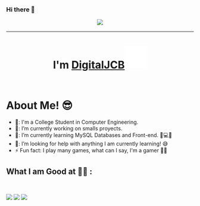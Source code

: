 ### Hi there 👋
<p align="center">
  <img src="https://miro.medium.com/max/2048/1*OohqW5DGh9CQS4hLY5FXzA.png" height="230"/>
</p>
<hr>
<h1 align="center">I'm <a href="https://github.com/Aryagm">DigitalJCB<a><img src="https://github.com/Kathryn-Jie/Kathryn-Jie/blob/main/wave.gif" width="60px"/></h1>
<Br>
<h1>About Me! 😎</h1>

- 🏫: I'm a College Student in Computer Engineering.
- 🔭: I’m currently working on smalls proyects.
- 🌱: I’m currently learning MySQL Databases and Front-end. 🧠💻🤖
- 🤔: I’m looking for help with anything I am currently learning! 😅
- ⚡  Fun fact: I play many games, what can I say, I'm a gamer 👾🤖
  


## What I am Good at 🧑‍💻 :

<br>

<img src="https://img.icons8.com/color/48/000000/html-5--v1.png"/> <img src="https://img.icons8.com/color/48/000000/css3.png"/> <img src="https://img.icons8.com/color/48/000000/mysql-logo.png"/>
<br>


